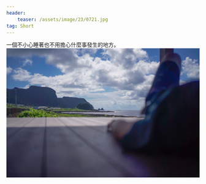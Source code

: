 ```yaml
---
header:
    teaser: /assets/image/23/0721.jpg
tag: Short
---
```

一個不小心睡著也不用擔心什麼事發生的地方。
![](/assets/image/23/0721.jpg)
